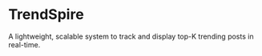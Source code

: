# TrendSpire
A lightweight, scalable system to track and display top-K trending posts in real-time.
